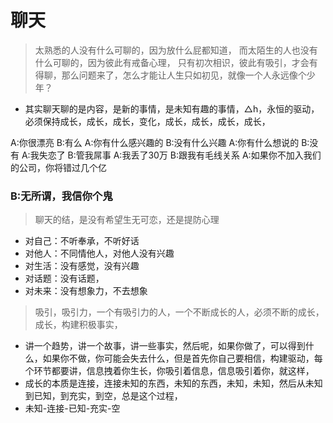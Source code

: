 # 聊天



> 太熟悉的人没有什么可聊的，因为放什么屁都知道， 而太陌生的人也没有什么可聊的，因为彼此有戒备心理， 只有初次相识，彼此有吸引，才会有得聊，那么问题来了，怎么才能让人生只如初见，就像一个人永远像个少年？

* 其实聊天聊的是内容，是新的事情，是未知有趣的事情，△h，永恒的驱动，必须保持成长，成长，成长，变化，成长，成长，成长，成长，

A:你很漂亮 B:有么 A:你有什么感兴趣的 B:没有什么兴趣 A:你有什么想说的 B:没有 A:我失恋了 B:管我屌事 A:我丢了30万 B:跟我有毛线关系 A:如果你不加入我们的公司，你将错过几个亿

### B:无所谓，我信你个鬼

> 聊天的结，是没有希望生无可恋，还是提防心理

* 对自己：不听奉承，不听好话
* 对他人：不同情他人，对他人没有兴趣
* 对生活：没有感觉，没有兴趣
* 对话题：没有话题，
* 对未来：没有想象力，不去想象

> 吸引，吸引力，一个有吸引力的人，一个不断成长的人，必须不断的成长，成长，构建积极事实，

* 讲一个趋势，讲一个故事，讲一些事实，然后呢，如果你做了，可以得到什么，如果你不做，你可能会失去什么，但是首先你自己要相信，构建驱动，每个环节都要讲，信息拽着你生长，你吸引着信息，信息吸引着你，就这样，
* 成长的本质是连接，连接未知的东西，未知的东西，未知，未知，然后从未知到已知，到充实，到空，总是这个过程，
* 未知-连接-已知-充实-空

